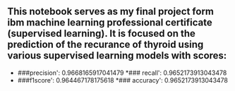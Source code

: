 ## This notebook serves as my final project form ibm machine learning professional certificate (supervised learning). It is focused on the prediction of the recurance of thyroid using various supervised learning models with scores:
* ###precision': 0.9668165917041479
*### recall': 0.9652173913043478
* ###f1score': 0.964467178175618
*### accuracy': 0.9652173913043478
